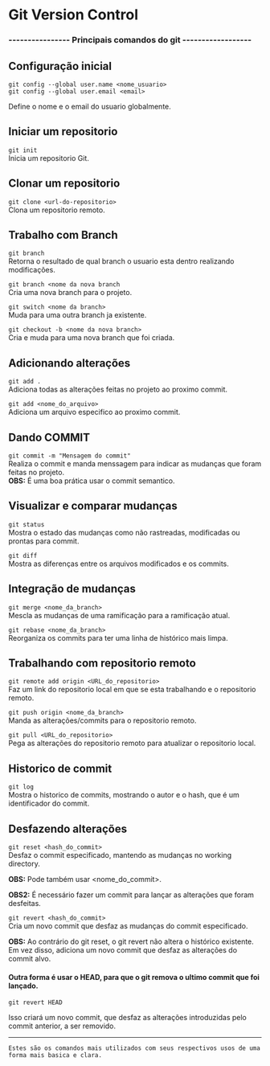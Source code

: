 # Git Version Control

### ---------------- Principais comandos do git ------------------



## Configuração inicial 
```git config --global user.name <nome_usuario>```<br>
```git config --global user.email <email>```

Define o nome e o email do usuario globalmente.


## Iniciar um repositorio
```git init```<br>
Inicia um repositorio Git.


## Clonar um repositorio

```git clone <url-do-repositorio>```<br>
Clona um repositorio remoto.


## Trabalho com Branch
```git branch```  <br>
Retorna o resultado de qual branch o usuario esta dentro realizando modificações.

```git branch <nome da nova branch```  <br>
Cria uma nova branch para o projeto.

```git switch <nome da branch>```  <br>
Muda para uma outra branch ja existente.

```git checkout -b <nome da nova branch>```  <br>
Cria e muda para uma nova branch que foi criada.


## Adicionando alterações
```git add .``` <br>
Adiciona todas as alterações feitas no projeto ao proximo commit.

```git add <nome_do_arquivo>``` <br>
Adiciona um arquivo especifico ao proximo commit.


## Dando COMMIT
```git commit -m "Mensagem do commit"```<br>
Realiza o commit e manda menssagem para indicar as mudanças que foram feitas no projeto. <br>
**OBS:** É uma boa prática usar o commit semantico.

## Visualizar e comparar mudanças
```git status```<br>
 Mostra o estado das mudanças como não rastreadas, modificadas ou prontas para commit.

```git diff```<br>
 Mostra as diferenças entre os arquivos modificados e os commits.
 
## Integração de mudanças
 ```git merge <nome_da_branch>```<br>
 Mescla as mudanças de uma ramificação para a ramificação atual.

 ```git rebase <nome_da_branch>```<br>
Reorganiza os commits para ter uma linha de histórico mais limpa.

## Trabalhando com repositorio remoto
```git remote add origin <URL_do_repositorio>```<br>
Faz um link do repositorio local em que se esta trabalhando e o repositorio remoto.

```git push origin <nome_da_branch>```<br>
Manda as alterações/commits para o repositorio remoto.

```git pull <URL_do_repositorio>```<br>
Pega as alterações do repositorio remoto para atualizar o repositorio local.

## Historico de commit
```git log```<br>
Mostra o historico de commits, mostrando o autor e o hash, que é um identificador do commit.

## Desfazendo alterações
```git reset <hash_do_commit>``` <br>
Desfaz o commit especificado, mantendo as mudanças no working directory.

**OBS:** Pode também usar <nome_do_commit>.

**OBS2:** É necessário fazer um commit para lançar as alterações que foram desfeitas.


```git revert <hash_do_commit>``` <br>
Cria um novo commit que desfaz as mudanças do commit especificado.

**OBS:**  Ao contrário do git reset, o git revert não altera o histórico existente. Em vez disso, adiciona um novo commit que desfaz as alterações do commit alvo.


#### Outra forma é usar o HEAD, para que o git remova o ultimo commit que foi lançado.

 ```git revert HEAD``` <br>

Isso criará um novo commit, que desfaz as alterações introduzidas pelo commit anterior, a ser removido.

---

    Estes são os comandos mais utilizados com seus respectivos usos de uma forma mais basica e clara.